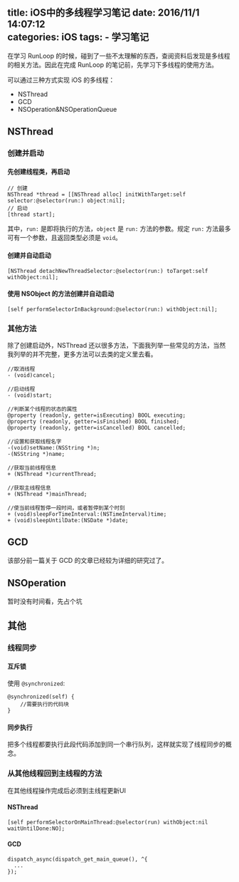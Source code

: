 title: iOS中的多线程学习笔记
date: 2016/11/1 14:07:12  
categories: iOS
tags: 
	- 学习笔记
---

在学习 RunLoop 的时候，碰到了一些不太理解的东西，查阅资料后发现是多线程的相关方法。因此在完成 RunLoop 的笔记前，先学习下多线程的使用方法。
<!--more-->

可以通过三种方式实现 iOS 的多线程：
- NSThread
- GCD
- NSOperation&NSOperationQueue

## NSThread
### 创建并启动
#### 先创建线程类，再启动

```objc
// 创建
NSThread *thread = [[NSThread alloc] initWithTarget:self selector:@selector(run:) object:nil];
// 启动
[thread start];
```

其中，`run:` 是即将执行的方法，`object` 是 `run:` 方法的参数。规定 `run:` 方法最多可有一个参数，且返回类型必须是 `void`。

#### 创建并自动启动

```objc
[NSThread detachNewThreadSelector:@selector(run:) toTarget:self withObject:nil];
```

#### 使用 NSObject 的方法创建并自动启动

```objc
[self performSelectorInBackground:@selector(run:) withObject:nil];
```

### 其他方法
除了创建启动外，NSThread 还以很多方法，下面我列举一些常见的方法，当然我列举的并不完整，更多方法可以去类的定义里去看。

```objc
//取消线程
- (void)cancel;

//启动线程
- (void)start;

//判断某个线程的状态的属性
@property (readonly, getter=isExecuting) BOOL executing;
@property (readonly, getter=isFinished) BOOL finished;
@property (readonly, getter=isCancelled) BOOL cancelled;

//设置和获取线程名字
-(void)setName:(NSString *)n;
-(NSString *)name;

//获取当前线程信息
+ (NSThread *)currentThread;

//获取主线程信息
+ (NSThread *)mainThread;

//使当前线程暂停一段时间，或者暂停到某个时刻
+ (void)sleepForTimeInterval:(NSTimeInterval)time;
+ (void)sleepUntilDate:(NSDate *)date;
```

## GCD
该部分前一篇关于 GCD 的文章已经较为详细的研究过了。

## NSOperation
暂时没有时间看，先占个坑

## 其他
### 线程同步
#### 互斥锁
使用 `@synchronized`:

```objc
@synchronized(self) {
    //需要执行的代码块
}
```

#### 同步执行
把多个线程都要执行此段代码添加到同一个串行队列，这样就实现了线程同步的概念。



### 从其他线程回到主线程的方法

在其他线程操作完成后必须到主线程更新UI

#### NSThread

```objc
[self performSelectorOnMainThread:@selector(run) withObject:nil waitUntilDone:NO];
```

#### GCD

```objc
dispatch_async(dispatch_get_main_queue(), ^{
  ...
});
```





